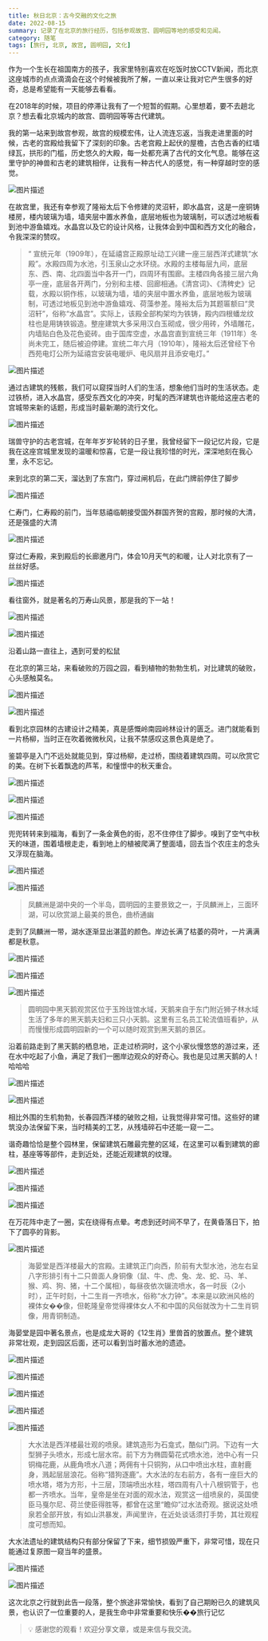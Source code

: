 ```yaml
---
title: 秋日北京：古今交融的文化之旅
date: 2022-08-15
summary: 记录了在北京的旅行经历，包括参观故宫、圆明园等地的感受和见闻。
category: 随笔
tags: [旅行, 北京, 故宫, 圆明园, 文化]
---
```


作为一个生长在祖国南方的孩子，我家里特别喜欢在吃饭时放CCTV新闻，而北京这座城市的点点滴滴会在这个时候被我所了解，一直以来让我对它产生很多的好奇，总是希望能有一天能够去看看。

在2018年的时候，项目的停滞让我有了一个短暂的假期。心里想着，要不去趟北京？想去看北京城内的故宫、圆明园等等古代建筑。

我的第一站来到故宫参观，故宫的规模宏伟，让人流连忘返，当我走进里面的时候，古老的宫殿给我留下了深刻的印象。古老宫殿上起伏的屋檐，古色古香的红墙绿瓦，拱形的门槛，历史悠久的大殿，每一处都充满了古代的文化气息。能够在这里守护的神兽和古老的建筑相伴，让我有一种古代人的感觉，有一种穿越时空的感觉。

![图片描述](https://blog-1259751088.cos.ap-shanghai.myqcloud.com/20200312232644.jpg)

在故宫里，我还有幸参观了隆裕太后下令修建的灵沼轩，即水晶宫，这是一座铜铸楼房，楼内玻璃为墙，墙夹层中置水养鱼，底层地板也为玻璃制，可以透过地板看到池中游鱼嬉戏。水晶宫以及它的设计风格，让我体会到中国和西方文化的融合，令我深深的赞叹。

> “ 宣统元年（1909年），在延禧宫正殿原址动工兴建一座三层西洋式建筑“水殿”。水殿四周为水池，引玉泉山之水环绕。水殿的主楼每层九间，底层东、西、南、北四面当中各开一门，四周环有围廊。主楼四角各接三层六角亭一座，底层各开两门，分别和主楼、回廊相通。《清宫词》、《清稗史》记载，水殿以铜作栋，以玻璃为墙，墙的夹层中置水养鱼，底层地板为玻璃制，可透过地板见到池中游鱼嬉戏、荷藻参差。隆裕太后为其题匾额曰“灵沼轩”，俗称“水晶宫”。实际上，该殿全部构架均为铁铸，殿内四根蟠龙纹柱也是用铸铁锻造。整座建筑大多采用汉白玉砌成，很少用砖，外墙雕花，内墙贴白色及花色瓷砖。由于国库空虚，水晶宫直到宣统三年（1911年）冬尚未完工，随后被迫停建。宣统二年六月（1910年），隆裕太后还曾经下令西苑电灯公所为延禧宫安装电暖炉、电风扇并且添安电灯。”
> 

![图片描述](https://blog-1259751088.cos.ap-shanghai.myqcloud.com/20200312232901.png)

通过古建筑的残骸，我们可以窥探当时人们的生活，想象他们当时的生活状态。走过铁桥，进入水晶宫，感受东西文化的冲突，时髦的西洋建筑也许能给这座古老的宫城带来新的话题，形成当时最新潮的流行文化。

![图片描述](https://blog-1259751088.cos.ap-shanghai.myqcloud.com/20200312233003.png)

瑞兽守护的古老宫城，在年年岁岁轮转的日子里，我曾经留下一段记忆片段，它是我在这座宫城里发现的温暖和惊喜，它是一段让我珍惜的时光，深深地刻在我心里，永不忘记。

来到北京的第二天，溜达到了东宫门，穿过闸机后，在此门牌前停住了脚步

![图片描述](https://blog-1259751088.cos.ap-shanghai.myqcloud.com/20200314111826.png)

仁寿门，仁寿殿的前门，当年慈禧临朝接受国外群国齐贺的宫殿，那时候的大清，还是强盛的大清

![图片描述](https://blog-1259751088.cos.ap-shanghai.myqcloud.com/20200314111835.png)

穿过仁寿殿，来到殿后的长廊邀月门，体会10月天气的和暖，让人对北京有了一丝丝好感。

![图片描述](https://blog-1259751088.cos.ap-shanghai.myqcloud.com/20200314111827.png)

看往窗外，就是著名的万寿山风景，那是我的下一站！

![图片描述](https://blog-1259751088.cos.ap-shanghai.myqcloud.com/20200314111836.png)

![图片描述](https://blog-1259751088.cos.ap-shanghai.myqcloud.com/20200314111837.png)

沿着山路一直往上，遇到可爱的松鼠

在北京的第三站，来看破败的万园之园，看到植物的勃勃生机，对比建筑的破败，心头感触莫名。

![图片描述](https://blog-1259751088.cos.ap-shanghai.myqcloud.com/20200314141924.JPG)

![图片描述](https://blog-1259751088.cos.ap-shanghai.myqcloud.com/20200314142015.JPG)

看到北京园林的古建设计之精美，真是感慨岭南园岭林设计的匮乏。进门就能看到一片杨柳，当时正在吹着微微秋风，让我不禁感叹这景色真是绝了。

鉴碧亭是入门不远处就能见到，穿过杨柳，走过桥，围绕着建筑四周。可以欣赏它的美。在树下长着飘逸的芦苇，和憧憬中的秋天重合。

![图片描述](https://blog-1259751088.cos.ap-shanghai.myqcloud.com/20200314142132.jpg)

![图片描述](https://blog-1259751088.cos.ap-shanghai.myqcloud.com/20200314142146.JPG)

![图片描述](https://blog-1259751088.cos.ap-shanghai.myqcloud.com/20200314142205.JPG)

兜兜转转来到福海，看到了一条金黄色的街，忍不住停住了脚步。嗅到了空气中秋天的味道，围着墙根走走，看到地上的植被爬满了整面墙，回去当个农庄主的念头又浮现在脑海。

![图片描述](https://blog-1259751088.cos.ap-shanghai.myqcloud.com/20200314142252.JPG)

![图片描述](https://blog-1259751088.cos.ap-shanghai.myqcloud.com/20200314142313.jpg)

> 凤麟洲是湖中央的一个半岛，圆明园的主要景致之一，于凤麟洲上，三面环湖，可以欣赏湖上最美的景色，曲桥通幽
> 

走到了凤麟洲一带，湖水逐渐显出湛蓝的颜色。岸边长满了枯萎的荷叶，一片满满都是秋意。

![图片描述](https://blog-1259751088.cos.ap-shanghai.myqcloud.com/20200314142415.JPG)

![图片描述](https://blog-1259751088.cos.ap-shanghai.myqcloud.com/20200314142430.JPG)

![图片描述](https://blog-1259751088.cos.ap-shanghai.myqcloud.com/20200314142444.JPG)

> 圆明园中黑天鹅观赏区位于玉玲珑馆水域，天鹅来自于东门附近狮子林水域生活了多年的黑天鹅夫妇和三只小天鹅。这里有三名员工轮流值班看护，从而慢慢形成圆明园新的一个可以随时观赏到黑天鹅的景区。
> 

沿着前路走到了黑天鹅的栖息地，正走过桥洞时，这个小家伙慢悠悠的游过来，还在水中吃起了小鱼，满足了我们一圈岸边观众的好奇心。我也是见过黑天鹅的人！哈哈哈

![图片描述](https://blog-1259751088.cos.ap-shanghai.myqcloud.com/20200314142805.jpg)

![图片描述](https://blog-1259751088.cos.ap-shanghai.myqcloud.com/20200314142813.JPG)

相比外围的生机勃勃，长春园西洋楼的破败之相，让我觉得非常可惜。这些好的建筑没办法保留下来，当时精美的工艺，从残墙碎石中还能一窥一二。

谐奇趣恰恰是整个园林里，保留建筑石雕最完整的区域，在这里可以看到建筑的廊柱，基座等等部件，走到近处，还能近观建筑的纹理。

![图片描述](https://blog-1259751088.cos.ap-shanghai.myqcloud.com/20200314142843.JPG)

![图片描述](https://blog-1259751088.cos.ap-shanghai.myqcloud.com/20200314142906.JPG)

![图片描述](https://blog-1259751088.cos.ap-shanghai.myqcloud.com/20200314142931.JPG)

在万花阵中走了一圈，实在绕得有点晕。考虑到还时间不早了，在黄昏落日下，拍下了圆亭的背影。

![图片描述](https://blog-1259751088.cos.ap-shanghai.myqcloud.com/20200314142944.JPG)

> 海晏堂是西洋楼最大的宫殿。主建筑正门向西，阶前有大型水池，池左右呈八字形排引有十二只兽面人身铜像（鼠、牛、虎、兔、龙、蛇、马、羊、猴、鸡、狗、猪，十二个属相），每昼夜依次辍流喷水，各一时辰（2小时），正午时刻，十二生肖一齐喷水，俗称“水力钟”。本来是以欧洲风格的裸体女��像，但乾隆皇帝觉得裸体女人不和中国的风俗就改为十二生肖铜像，用青铜制造。
> 

海晏堂是园中著名景点，也是成龙大哥的《12生肖》里兽首的放置点。整个建筑非常壮观，走到园区后面，还可以看到当时蓄水池的遗迹。

![图片描述](https://blog-1259751088.cos.ap-shanghai.myqcloud.com/20200314143010.JPG)

![图片描述](https://blog-1259751088.cos.ap-shanghai.myqcloud.com/20200314143021.JPG)

![图片描述](https://blog-1259751088.cos.ap-shanghai.myqcloud.com/20200314143028.JPG)

![图片描述](https://blog-1259751088.cos.ap-shanghai.myqcloud.com/20200314143040.JPG)

![图片描述](https://blog-1259751088.cos.ap-shanghai.myqcloud.com/20200314143052.JPG)

> 大水法是西洋楼最壮观的喷泉。建筑造形为石龛式，酷似门洞。下边有一大型狮子头喷水，形成七层水帘。前下方为椭圆菊花式喷水池，池中心有一只铜梅花鹿，从鹿角喷水八道；两佣有十只铜狗，从口中喷出水柱，直射鹿身，溅起层层浪花。俗称“猎狗逐鹿”。大水法的左右前方，各有一座巨大的喷水塔，塔为方形，十三层，顶端喷出水柱，塔四周有八十八根铜管于，也都一齐喷水。当年，皇帝是坐在对面的观水法，观赏这一组喷泉的，英国使臣马戛尔尼、荷兰使臣得胜等，都曾在这里“瞻仰”过水法奇观。据说这处喷泉若全部开放，有如山洪暴发，声闻里许，在近处谈话须打手势，其壮观程度可想而知。
> 

大水法遗址的建筑结构只有部分保留了下来，细节损毁严重下，非常可惜，现在只能通过复原图一窥当年的盛景。

![图片描述](https://blog-1259751088.cos.ap-shanghai.myqcloud.com/20200314143052.JPG)

![图片描述](https://blog-1259751088.cos.ap-shanghai.myqcloud.com/20200314143115.JPG)

这次北京之行就到此告一段落，整个旅途非常愉快，看到了自己期盼已久的建筑风景，也认识了一位重要的人，是我生命中非常重要和快乐��旅行记忆

>💡 感谢您的观看！欢迎分享文章，或是来信与我交流。